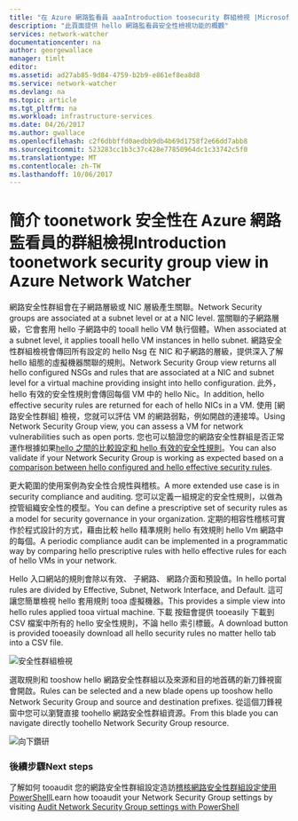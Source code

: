 ```yaml
---
title: "在 Azure 網路監看員 aaaIntroduction toosecurity 群組檢視 |Microsoft 文件"
description: "此頁面提供 hello 網路監看員安全性檢視功能的概觀"
services: network-watcher
documentationcenter: na
author: georgewallace
manager: timlt
editor: 
ms.assetid: ad27ab85-9d84-4759-b2b9-e861ef8ea8d8
ms.service: network-watcher
ms.devlang: na
ms.topic: article
ms.tgt_pltfrm: na
ms.workload: infrastructure-services
ms.date: 04/26/2017
ms.author: gwallace
ms.openlocfilehash: c2f6dbbffd0aedbb9db4b69d1758f2e66dd7abb8
ms.sourcegitcommit: 523283cc1b3c37c428e77850964dc1c33742c5f0
ms.translationtype: MT
ms.contentlocale: zh-TW
ms.lasthandoff: 10/06/2017
---
```

# <a name="introduction-toonetwork-security-group-view-in-azure-network-watcher"></a><span data-ttu-id="ef755-103">簡介 toonetwork 安全性在 Azure 網路監看員的群組檢視</span><span class="sxs-lookup"><span data-stu-id="ef755-103">Introduction toonetwork security group view in Azure Network Watcher</span></span>

<span data-ttu-id="ef755-104">網路安全性群組會在子網路層級或 NIC 層級產生關聯。</span><span class="sxs-lookup"><span data-stu-id="ef755-104">Network Security groups are associated at a subnet level or at a NIC level.</span></span> <span data-ttu-id="ef755-105">當關聯的子網路層級，它會套用 hello 子網路中的 tooall hello VM 執行個體。</span><span class="sxs-lookup"><span data-stu-id="ef755-105">When associated at a subnet level, it applies tooall hello VM instances in hello subnet.</span></span> <span data-ttu-id="ef755-106">網路安全性群組檢視會傳回所有設定的 hello Nsg 在 NIC 和子網路的層級，提供深入了解 hello 組態的虛擬機器關聯的規則。</span><span class="sxs-lookup"><span data-stu-id="ef755-106">Network Security Group view returns all hello configured NSGs and rules that are associated at a NIC and subnet level for a virtual machine providing insight into hello configuration.</span></span> <span data-ttu-id="ef755-107">此外，hello 有效的安全性規則會傳回每個 VM 中的 hello Nic。</span><span class="sxs-lookup"><span data-stu-id="ef755-107">In addition, hello effective security rules are returned for each of hello NICs in a VM.</span></span> <span data-ttu-id="ef755-108">使用 [網路安全性群組] 檢視，您就可以評估 VM 的網路弱點，例如開啟的連接埠。</span><span class="sxs-lookup"><span data-stu-id="ef755-108">Using Network Security Group view, you can assess a VM for network vulnerabilities such as open ports.</span></span> <span data-ttu-id="ef755-109">您也可以驗證您的網路安全性群組是否正常運作根據如果[hello 之間的比較設定和 hello 有效的安全性規則](network-watcher-nsg-auditing-powershell.md)。</span><span class="sxs-lookup"><span data-stu-id="ef755-109">You can also validate if your Network Security Group is working as expected based on a [comparison between hello configured and hello effective security rules](network-watcher-nsg-auditing-powershell.md).</span></span>

<span data-ttu-id="ef755-110">更大範圍的使用案例為安全性合規性與稽核。</span><span class="sxs-lookup"><span data-stu-id="ef755-110">A more extended use case is in security compliance and auditing.</span></span> <span data-ttu-id="ef755-111">您可以定義一組規定的安全性規則，以做為控管組織安全性的模型。</span><span class="sxs-lookup"><span data-stu-id="ef755-111">You can define a prescriptive set of security rules as a model for security governance in your organization.</span></span> <span data-ttu-id="ef755-112">定期的相容性稽核可實作於程式設計的方式，藉由比較 hello 精準規則 hello 有效規則 hello Vm 網路中的每個。</span><span class="sxs-lookup"><span data-stu-id="ef755-112">A periodic compliance audit can be implemented in a programmatic way by comparing hello prescriptive rules with hello effective rules for each of hello VMs in your network.</span></span>

<span data-ttu-id="ef755-113">Hello 入口網站的規則會除以有效、 子網路、 網路介面和預設值。</span><span class="sxs-lookup"><span data-stu-id="ef755-113">In hello portal rules are divided by Effective, Subnet, Network Interface, and Default.</span></span> <span data-ttu-id="ef755-114">這可讓您簡單檢視 hello 套用規則 tooa 虛擬機器。</span><span class="sxs-lookup"><span data-stu-id="ef755-114">This provides a simple view into hello rules applied tooa virtual machine.</span></span> <span data-ttu-id="ef755-115">下載 按鈕會提供 tooeasily 下載到 CSV 檔案中所有的 hello 安全性規則，不論 hello 索引標籤。</span><span class="sxs-lookup"><span data-stu-id="ef755-115">A download button is provided tooeasily download all hello security rules no matter hello tab into a CSV file.</span></span>

![安全性群組檢視][1]

<span data-ttu-id="ef755-117">選取規則和 tooshow hello 網路安全性群組以及來源和目的地首碼的新刀鋒視窗會開啟。</span><span class="sxs-lookup"><span data-stu-id="ef755-117">Rules can be selected and a new blade opens up tooshow hello Network Security Group and source and destination prefixes.</span></span> <span data-ttu-id="ef755-118">從這個刀鋒視窗中您可以瀏覽直接 toohello 網路安全性群組資源。</span><span class="sxs-lookup"><span data-stu-id="ef755-118">From this blade you can navigate directly toohello Network Security Group resource.</span></span>

![向下鑽研][2]

### <a name="next-steps"></a><span data-ttu-id="ef755-120">後續步驟</span><span class="sxs-lookup"><span data-stu-id="ef755-120">Next steps</span></span>

<span data-ttu-id="ef755-121">了解如何 tooaudit 您的網路安全性群組設定造訪[稽核網路安全性群組設定使用 PowerShell](network-watcher-nsg-auditing-powershell.md)</span><span class="sxs-lookup"><span data-stu-id="ef755-121">Learn how tooaudit your Network Security Group settings by visiting [Audit Network Security Group settings with PowerShell](network-watcher-nsg-auditing-powershell.md)</span></span>

[1]: ./media/network-watcher-security-group-view-overview/securitygroupview.png
[2]: ./media/network-watcher-security-group-view-overview/figure1.png









